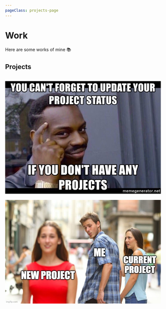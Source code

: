 ```yaml
---
pageClass: projects-page
---
```


# Work

Here are some works of mine :books:

## Projects
</br>
<img src="/projects/2.png" width="800px">
</br>
</br>
<img src="/projects/1.png" width="800px">
<!-- <ProjectCard image="/projects/1.png" hideBorder=true>

  Harry P., Hermione G., *et al*
  
  **The Making of Harry Potter's Wand**
  
  Harry's wand was broken in 1997, but was repaired by him after the 1998 Battle of Hogwarts. Usually the repair of a wand is impossible, but with the use of the Elder Wand it was achievable.
  
  [[PDF](https://www.google.com)] [[arXiv](https://arxiv.org)]

</ProjectCard> -->

<!-- ## Publications

<ProjectCard image="/projects/1.png" hideBorder=true>

  **Harry Potter and the Deathly Hallows**
  
  In the epilogue of Deathly Hallows, which is set 19 years after Voldemort's death, Harry and Ginny are a couple and have three children: James Sirius Potter, who has already been at Hogwarts for at least one year, Albus Severus Potter, who is starting his first year there, and Lily Luna Potter, who is two years away from her first year at the school.

  [[Link](https://www.google.com)]

</ProjectCard> -->

<style lang="stylus">

.projects-page
  background-color #fafbfc

</style>
